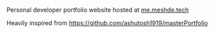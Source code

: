 Personal developer portfolio website hosted at [me.meshde.tech](https://me.meshde.tech)

Heavily inspired from https://github.com/ashutosh1919/masterPortfolio
